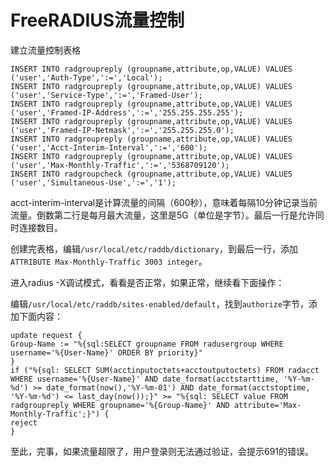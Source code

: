 # FreeRADIUS流量控制

建立流量控制表格


```
INSERT INTO radgroupreply (groupname,attribute,op,VALUE) VALUES ('user','Auth-Type',':=','Local');
INSERT INTO radgroupreply (groupname,attribute,op,VALUE) VALUES ('user','Service-Type',':=','Framed-User');
INSERT INTO radgroupreply (groupname,attribute,op,VALUE) VALUES ('user','Framed-IP-Address',':=','255.255.255.255');
INSERT INTO radgroupreply (groupname,attribute,op,VALUE) VALUES ('user','Framed-IP-Netmask',':=','255.255.255.0');
INSERT INTO radgroupreply (groupname,attribute,op,VALUE) VALUES ('user','Acct-Interim-Interval',':=','600');
INSERT INTO radgroupreply (groupname,attribute,op,VALUE) VALUES ('user','Max-Monthly-Traffic',':=','5368709120');
INSERT INTO radgroupcheck (groupname,attribute,op,VALUE) VALUES ('user','Simultaneous-Use',':=','1');
```

acct-interim-interval是计算流量的间隔（600秒），意味着每隔10分钟记录当前流量。倒数第二行是每月最大流量，这里是5G（单位是字节）。最后一行是允许同时连接数目。

创建完表格，编辑`/usr/local/etc/raddb/dictionary`，到最后一行，添加`ATTRIBUTE Max-Monthly-Traffic 3003 integer`。

进入radius -X调试模式，看看是否正常，如果正常，继续看下面操作：

编辑`/usr/local/etc/raddb/sites-enabled/default`，找到`authorize`字节，添加下面内容：


```
update request {
Group-Name := "%{sql:SELECT groupname FROM radusergroup WHERE username='%{User-Name}' ORDER BY priority}"
}
if ("%{sql: SELECT SUM(acctinputoctets+acctoutputoctets) FROM radacct WHERE username='%{User-Name}' AND date_format(acctstarttime, '%Y-%m-%d') >= date_format(now(),'%Y-%m-01') AND date_format(acctstoptime, '%Y-%m-%d') <= last_day(now());}" >= "%{sql: SELECT value FROM radgroupreply WHERE groupname='%{Group-Name}' AND attribute='Max-Monthly-Traffic';}") {
reject
}
```

至此，完事，如果流量超限了，用户登录则无法通过验证，会提示691的错误。

